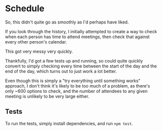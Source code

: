# Schedule

So, this didn't quite go as smoothly as I'd perhaps have liked.

If you look through the history, I initially attempted to create a way to check when each person has time to attend meetings, then check that against every other person's calendar.

This got very messy very quickly.

Thankfully, I'd got a few tests up and running, so could quite quickly convert to simply checking every time between the start of the day and the end of the day, which turns out to just work a lot better.

Even though this is simply a "try everything until something works" approach, I don't think it's likely to be too much of a problem, as there's only ~600 options to check, and the number of attendees to any given meeting is unlikely to be very large either.

## Tests

To run the tests, simply install dependencies, and run `npm test`.